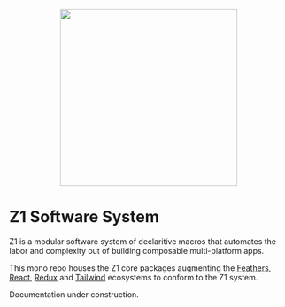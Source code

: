 <p align="center"><img align="center" style="width:320px;max-width:320px" width="320px" src="https://rawcdn.githack.com/SaucecodeOfficial/zero-one-core/088db6a2362941ba3e22486111bbc84f16037d0a/logo.png"/></p>

# Z1 Software System

Z1 is a modular software system of declaritive macros that automates the labor and complexity out of building composable multi-platform apps.

This mono repo houses the Z1 core packages augmenting the [Feathers](https://feathersjs.com/), [React](https://reactjs.org/), [Redux](https://redux.js.org/) and [Tailwind](https://tailwindcss.com/) ecosystems to conform to the Z1 system.

Documentation under construction. 